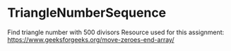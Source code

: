 # TriangleNumberSequence
Find triangle number with 500 divisors
Resource used for this assignment: https://www.geeksforgeeks.org/move-zeroes-end-array/
